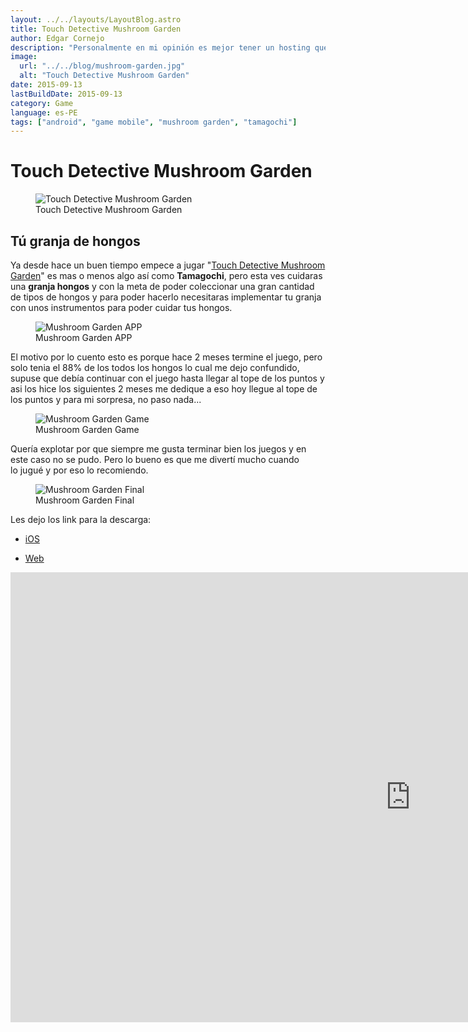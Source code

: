 ```yaml
---
layout: ../../layouts/LayoutBlog.astro
title: Touch Detective Mushroom Garden
author: Edgar Cornejo
description: "Personalmente en mi opinión es mejor tener un hosting que se encuentre cerca de ti, cualquier cambio, tramite será mucho más fácil. No profundizaremos mucho ya que es un tema extenso, pero seguro que te podrá ayudar a hacer una buena elección."
image:
  url: "../../blog/mushroom-garden.jpg"
  alt: "Touch Detective Mushroom Garden"
date: 2015-09-13
lastBuildDate: 2015-09-13
category: Game
language: es-PE
tags: ["android", "game mobile", "mushroom garden", "tamagochi"]
---
```


# Touch Detective Mushroom Garden

<figure>
  <img src="../../blog/mushroom-garden.jpg" alt="Touch Detective Mushroom Garden"/>
  <figcaption>Touch Detective Mushroom Garden</figcaption>
</figure>

## Tú granja de hongos

Ya desde hace un buen tiempo empece a jugar "<a href="http://beeworksgames.com/~touchdetective/gardeningkit/index.html" title="Touch Detective Mushroom Garden" target="_blank">Touch Detective Mushroom Garden</a>" es mas o menos algo así como **Tamagochi**, pero esta ves cuidaras una **granja hongos** y con la meta de poder coleccionar una gran cantidad de tipos de hongos y para poder hacerlo necesitaras implementar tu granja con unos instrumentos para poder cuidar tus hongos.

<figure>
  <img src="../../blog/mushroom-garden-app.jpg" alt="Mushroom Garden APP"/>
  <figcaption>Mushroom Garden APP</figcaption>
</figure>

El motivo por lo cuento esto es porque hace 2 meses termine el juego, pero solo tenia el 88% de los todos los hongos lo cual me dejo confundido, supuse que debía continuar con el juego hasta llegar al tope de los puntos y asi los hice los siguientes 2 meses me dedique a eso hoy llegue al tope de los puntos y para mi sorpresa, no paso nada...

<figure>
  <img src="../../blog/mushroom-garden-game.jpg" alt="Mushroom Garden Game"/>
  <figcaption>Mushroom Garden Game</figcaption>
</figure>

Quería explotar por que siempre me gusta terminar bien los juegos y en este caso no se pudo. Pero lo bueno es que me divertí mucho cuando lo jugué y por eso lo recomiendo.

<figure>
  <img src="../../blog/mushroom-garden-final.jpg" alt="Mushroom Garden Final"/>
  <figcaption>Mushroom Garden Final</figcaption>
</figure>

Les dejo los link para la descarga:

- <a href="https://itunes.apple.com/us/app/mushroom-garden-a.k.a.-funghi/id438171814?mt=8" title="iOS" target="_blank">iOS</a>

- <a href="http://namepara.com/hd/en/" title="Web" target="_blank">Web</a>

<div class="wrapper-iframe">
    <iframe width="1280" height="720" src="https://www.youtube.com/embed/o0N3BTqB_lo" title="なめこのPV" frameborder="0" allow="accelerometer; autoplay; clipboard-write; encrypted-media; gyroscope; picture-in-picture; web-share" allowfullscreen></iframe>
</div>
